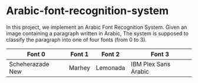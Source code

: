 # Arabic-font-recognition-system
In this project, we implement an Arabic Font Recognition System.
 Given an image containing a paragraph written in Arabic, The system is supposed to classify the paragraph into one of four fonts (from 0 to 3).

|     Font 0     |  Font 1  |  Font 2  |       Font 3       |
|----------------|----------|----------|--------------------|
|Scheherazade New|  Marhey  | Lemonada |IBM Plex Sans Arabic|
